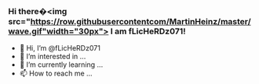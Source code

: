  ### Hi there�<img src="https://row.githubusercontentcom/MartinHeinz/master/wave.gif"width="30px"> I am fLicHeRDz071!
  
  
- 👋 Hi, I’m @fLicHeRDz071
- 👀 I’m interested in ...
- 🌱 I’m currently learning ...
- 📫 How to reach me ...

<!---
fLicHeRDz071/fLicHeRDz071 is a ✨ special ✨ repository because its `README.md` (this file) appears on your GitHub profile.
You can click the Preview link to take a look at your changes.
--->
